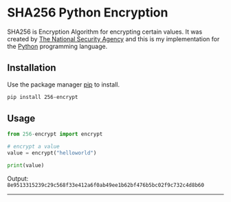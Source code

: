 # SHA256 Python Encryption

SHA256 is Encryption Algorithm for encrypting certain values. It was created by [The National Security Agency](https://en.wikipedia.org/wiki/SHA-2) and this is my implementation for the  [Python](https://www.python.org/) programming language.

## Installation

Use the package manager [pip](https://pip.pypa.io/en/stable/) to install.

```bash
pip install 256-encrypt
```

## Usage

```python
from 256-encrypt import encrypt

# encrypt a value
value = encrypt("helloworld")

print(value)
```

Output: ``8e9513315239c29c568f33e412a6f0ab49ee1b62bf476b5bc02f9c732c4d8b60``

---
